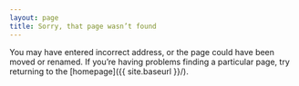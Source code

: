 ```yaml
---
layout: page
title: Sorry, that page wasn’t found
---
```


You may have entered incorrect address, or the page could have been moved or renamed. If you’re having problems finding a particular page, try returning to the [homepage]({{ site.baseurl }}/).
